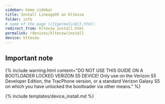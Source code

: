 ```yaml
---
sidebar: home_sidebar
title: Install LineageOS on kltevzw
folder: info
# name of the page (/{{permalink}}.html)
redirect_from: kltevzw_install.html
permalink: /devices/kltevzw/install
device: kltevzw
---
```

## Important note

{% include warning.html content="DO NOT USE THIS GUIDE ON A BOOTLOADER LOCKED VERIZON S5 DEVICE! Only use on the Verizon
S5 Developer Edition, the TracPhone version, or a standard Verizon Galaxy S5 on which you have unlocked the bootloader via other means." %}

{% include templates/device_install.md %}
